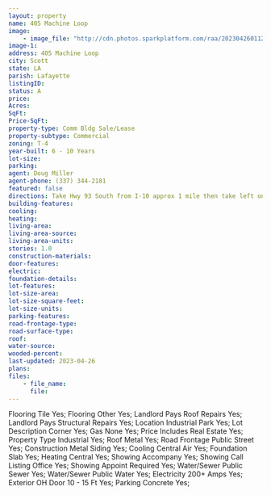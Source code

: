 ```yaml
---
layout: property
name: 405 Machine Loop
image:
    - image_file: "http://cdn.photos.sparkplatform.com/raa/20230426011214975861000000.jpg"
image-1:
address: 405 Machine Loop
city: Scott
state: LA
parish: Lafayette
listingID: 
status: A
price: 
Acres: 
SqFt: 
Price-SqFt: 
property-type: Comm Bldg Sale/Lease
property-subtype: Commercial
zoning: T-4
year-built: 6 - 10 Years
lot-size: 
parking: 
agent: Doug Miller
agent-phone: (337) 344-2181
featured: false
directions: Take Hwy 93 South from I-10 approx 1 mile then take left on Specialty Lane take left on Machine Loop building approx 500 ft on right.
building-features: 
cooling: 
heating: 
living-area: 
living-area-source: 
living-area-units: 
stories: 1.0
construction-materials: 
door-features: 
electric: 
foundation-details: 
lot-features: 
lot-size-area: 
lot-size-square-feet: 
lot-size-units: 
parking-features: 
road-frontage-type: 
road-surface-type: 
roof: 
water-source: 
wooded-percent: 
last-updated: 2023-04-26
plans: 
files:
    - file_name:
      file:
---
```

Flooring	Tile	Yes;
Flooring	Other	Yes;
Landlord Pays	Roof Repairs	Yes;
Landlord Pays	Structural Repairs	Yes;
Location	Industrial Park	Yes;
Lot Description	Corner	Yes;
Gas	None	Yes;
Price Includes	Real Estate	Yes;
Property Type	Industrial	Yes;
Roof	Metal	Yes;
Road Frontage	Public Street	Yes;
Construction	Metal Siding	Yes;
Cooling	Central Air	Yes;
Foundation	Slab	Yes;
Heating	Central	Yes;
Showing	Accompany	Yes;
Showing	Call Listing Office	Yes;
Showing	Appoint Required	Yes;
Water/Sewer	Public Sewer	Yes;
Water/Sewer	Public Water	Yes;
Electricity	200+ Amps	Yes;
Exterior	OH Door 10 - 15 Ft	Yes;
Parking	Concrete	Yes;

